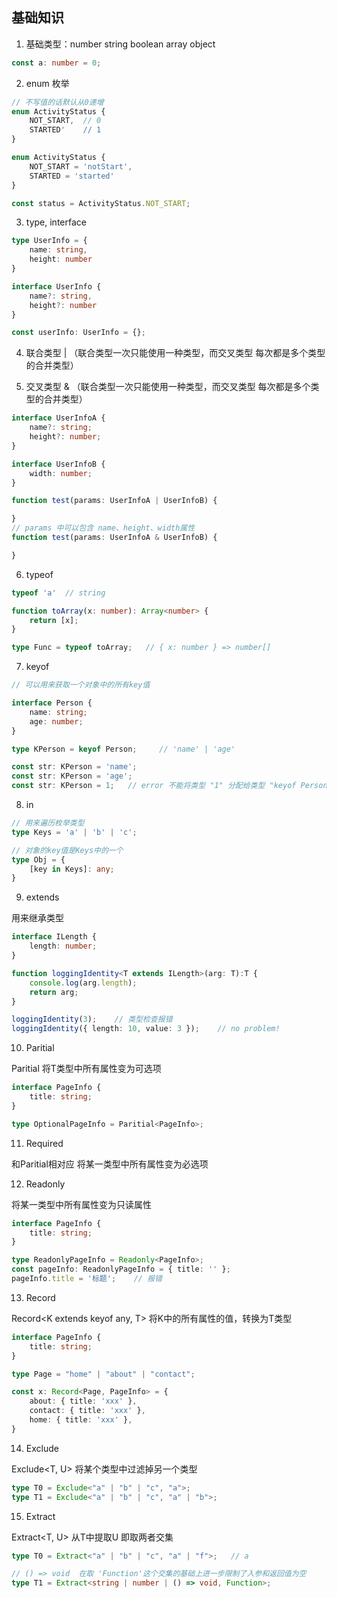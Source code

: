 ## 基础知识

1. 基础类型：number string boolean array object

```ts
const a: number = 0;
```

2. enum 枚举

```ts
// 不写值的话默认从0递增
enum ActivityStatus {
    NOT_START,  // 0
    STARTED'    // 1
}

enum ActivityStatus {
    NOT_START = 'notStart',
    STARTED = 'started'
}

const status = ActivityStatus.NOT_START;
```

3. type, interface

```ts
type UserInfo = {
    name: string,
    height: number
}

interface UserInfo {
    name?: string,
    height?: number
}

const userInfo: UserInfo = {};
```

4. 联合类型 | （联合类型一次只能使用一种类型，而交叉类型 每次都是多个类型的合并类型）

5. 交叉类型 & （联合类型一次只能使用一种类型，而交叉类型 每次都是多个类型的合并类型）

```ts
interface UserInfoA {
    name?: string;
    height?: number;
}

interface UserInfoB {
    width: number;
}

function test(params: UserInfoA | UserInfoB) {

}
// params 中可以包含 name、height、width属性
function test(params: UserInfoA & UserInfoB) {

}
```

6. typeof

```js
typeof 'a'  // string
```

```ts
function toArray(x: number): Array<number> {
    return [x];
}

type Func = typeof toArray;   // { x: number } => number[]
```

7. keyof

```ts
// 可以用来获取一个对象中的所有key值

interface Person {
    name: string;
    age: number;
}

type KPerson = keyof Person;     // 'name' | 'age'

const str: KPerson = 'name';
const str: KPerson = 'age';
const str: KPerson = 1;   // error 不能将类型 "1" 分配给类型 "keyof Person"
```

8. in

```ts
// 用来遍历枚举类型
type Keys = 'a' | 'b' | 'c';

// 对象的key值是Keys中的一个
type Obj = {
    [key in Keys]: any;
}
```

9. extends

用来继承类型

```ts
interface ILength {
    length: number;
}

function loggingIdentity<T extends ILength>(arg: T):T {
    console.log(arg.length);
    return arg;
}

loggingIdentity(3);    // 类型检查报错
loggingIdentity({ length: 10, value: 3 });    // no problem!
```

10. Paritial

Paritial<T> 将T类型中所有属性变为可选项

```ts
interface PageInfo {
    title: string;
}

type OptionalPageInfo = Paritial<PageInfo>;
```

11. Required

和Paritial相对应 将某一类型中所有属性变为必选项

12. Readonly

将某一类型中所有属性变为只读属性

```ts
interface PageInfo {
    title: string;
}

type ReadonlyPageInfo = Readonly<PageInfo>;
const pageInfo: ReadonlyPageInfo = { title: '' };
pageInfo.title = '标题';    // 报错
```

13. Record

Record<K extends keyof any, T>  将K中的所有属性的值，转换为T类型

```ts
interface PageInfo {
    title: string;
}

type Page = "home" | "about" | "contact";

const x: Record<Page, PageInfo> = {
    about: { title: 'xxx' },
    contact: { title: 'xxx' },
    home: { title: 'xxx' },
}
```

14. Exclude

Exclude<T, U> 将某个类型中过滤掉另一个类型

```ts
type T0 = Exclude<"a" | "b" | "c", "a">;
type T1 = Exclude<"a" | "b" | "c", "a" | "b">;
```

15. Extract

Extract<T, U> 从T中提取U 即取两者交集

```ts
type T0 = Extract<"a" | "b" | "c", "a" | "f">;   // a

// () => void  在取 'Function'这个交集的基础上进一步限制了入参和返回值为空
type T1 = Extract<string | number | () => void, Function>;
```